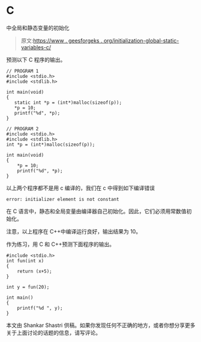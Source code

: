 # C

中全局和静态变量的初始化

> 原文:[https://www . geesforgeks . org/initialization-global-static-variables-c/](https://www.geeksforgeeks.org/initialization-global-static-variables-c/)

预测以下 C 程序的输出。

```
// PROGRAM 1
#include <stdio.h>
#include <stdlib.h>

int main(void)
{
   static int *p = (int*)malloc(sizeof(p));
   *p = 10;
   printf("%d", *p);
}
```

```
// PROGRAM 2
#include <stdio.h>
#include <stdlib.h>
int *p = (int*)malloc(sizeof(p));

int main(void)
{
    *p = 10;
    printf("%d", *p);
}
```

以上两个程序都不是用 c 编译的，我们在 c 中得到如下编译错误

```
error: initializer element is not constant
```

在 C 语言中，静态和全局变量由编译器自己初始化。因此，它们必须用常数值初始化。

注意，以上程序在 C++中编译运行良好，输出结果为 10。

作为练习，用 C 和 C++预测下面程序的输出。

```
#include <stdio.h>
int fun(int x)
{
    return (x+5);
}

int y = fun(20);

int main()
{
    printf("%d ", y);
}
```

本文由 Shankar Shastri 供稿。如果你发现任何不正确的地方，或者你想分享更多关于上面讨论的话题的信息，请写评论。